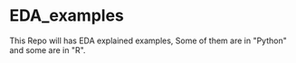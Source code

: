 # EDA_examples
This Repo will has EDA explained examples, Some of them are in "Python" and some are in "R".
